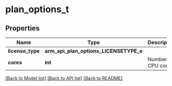 # plan_options_t

## Properties
Name | Type | Description | Notes
------------ | ------------- | ------------- | -------------
**license_type** | **arm_api_plan_options_LICENSETYPE_e** |  | 
**cores** | **int** | Number of CPU cores | 

[[Back to Model list]](../README.md#documentation-for-models) [[Back to API list]](../README.md#documentation-for-api-endpoints) [[Back to README]](../README.md)


